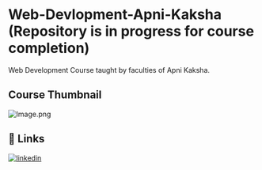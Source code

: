 
# Web-Devlopment-Apni-Kaksha (Repository is in progress for course completion)

Web Development Course
taught by faculties of Apni Kaksha.

## Course Thumbnail
![Image.png](https://i.ytimg.com/vi/l1EssrLxt7E/hqdefault.jpg?sqp=-oaymwEXCNACELwBSFryq4qpAwkIARUAAIhCGAE=&rs=AOn4CLBeHsL0IAwmp4nDP4YTVkzvG9Z2OA)

  
## 🔗 Links
[![linkedin](https://img.shields.io/badge/linkedin-0A66C2?style=for-the-badge&logo=linkedin&logoColor=white)](https://www.linkedin.com/in/swapnil-singh-01317b21a/)

  